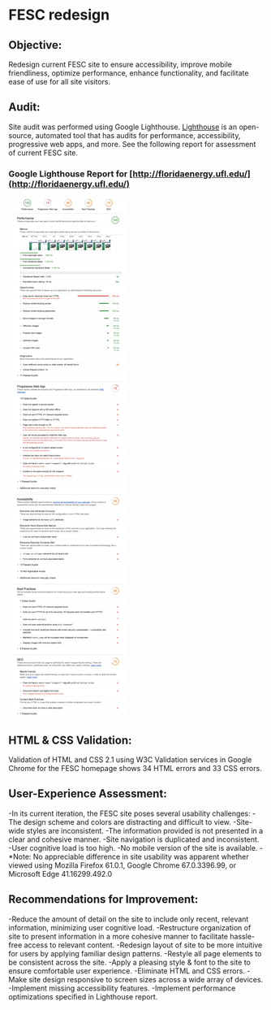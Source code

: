 # FESC redesign
## Objective:
Redesign current FESC site to ensure accessibility, improve mobile friendliness, optimize performance, enhance functionality, and facilitate ease of use for all site visitors.

## Audit:
Site audit was performed using Google Lighthouse. 
[Lighthouse](https://developers.google.com/web/tools/lighthouse/) is an open-source, automated tool that has audits for performance, accessibility, progressive web apps, and more. 
See the following report for assessment of current FESC site.
### Google Lighthouse Report for [http://floridaenergy.ufl.edu/](http://floridaenergy.ufl.edu/)
![Google Lighthouse Report: Accessibility, Performance, Progressive Web App, SEO, Best Practices](https://github.com/YetiSnack/fesc-redesign/blob/master/report.jpg)

## HTML & CSS Validation:
Validation of HTML and CSS 2.1 using W3C Validation services in Google Chrome for the FESC homepage shows 34 HTML errors and 33 CSS errors.

##  User-Experience Assessment:
-In its current iteration, the FESC site poses several usability challenges:
-The design scheme and colors are distracting and difficult to view.
-Site-wide styles are inconsistent.
-The information provided is not presented in a clear and cohesive manner.
-Site navigation is duplicated and inconsistent.
-User cognitive load is too high.
-No mobile version of the site is available.
-*Note: No appreciable difference in site usability was apparent whether viewed using Mozilla Firefox 61.0.1, Google Chrome 67.0.3396.99, or Microsoft Edge 41.16299.492.0

## Recommendations for Improvement:
-Reduce the amount of detail on the site to include only recent, relevant information, minimizing user cognitive load.
-Restructure organization of site to present information in a more cohesive manner to facilitate hassle-free access to relevant content.
-Redesign layout of site to be more intuitive for users by applying familiar design patterns.
-Restyle all page elements to be consistent across the site.
-Apply a pleasing style & font to the site to ensure comfortable user experience.
-Eliminate HTML and CSS errors.
-Make site design responsive to screen sizes across a wide array of devices.
-Implement missing accessibility features.
-Implement performance optimizations specified in Lighthouse report.
	
	
	
	

	








